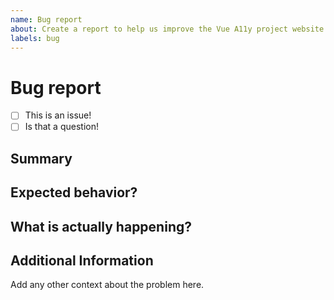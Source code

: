```yaml
---
name: Bug report
about: Create a report to help us improve the Vue A11y project website
labels: bug
---
```


<!-- Please ask questions via following several ways. -->
<!-- In the Vue Land discord accessibility channel (https://vue-land.js.org/) -->
<!-- https://stackoverflow.com/questions/ask?tags=vue-a11y -->

# Bug report

- [ ] This is an issue!
- [ ] Is that a question!

## Summary

## Expected behavior?

## What is actually happening?

## Additional Information
Add any other context about the problem here.